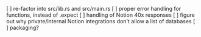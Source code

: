 [ ] re-factor into src/lib.rs and src/main.rs
[ ] proper error handling for functions, instead of .expect
[ ] handling of Notion 40x responses
[ ] figure out why private/internal Notion integrations don't allow a list of databases
[ ] packaging?
